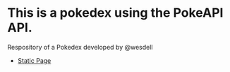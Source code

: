 # This is a pokedex using the PokeAPI API.

Respository of a Pokedex developed by @wesdell

- [Static Page](https://wesdell.github.io/xedekop/)
